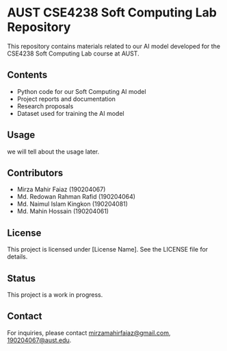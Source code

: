 # AUST CSE4238 Soft Computing Lab Repository
This repository contains materials related to our AI model developed for the CSE4238 Soft Computing Lab course at AUST.

## Contents
- Python code for our Soft Computing AI model
- Project reports and documentation
- Research proposals
- Dataset used for training the AI model

## Usage
we will tell about the usage later.

## Contributors
- Mirza Mahir Faiaz (190204067)
- Md. Redowan Rahman Rafid (190204064)
- Md. Naimul Islam Kingkon (190204081)
- Md. Mahin Hossain (190204061)

## License
This project is licensed under [License Name]. See the LICENSE file for details.

## Status
This project is a work in progress.

## Contact
For inquiries, please contact mirzamahirfaiaz@gmail.com, 190204067@aust.edu.
